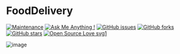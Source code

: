 # FoodDelivery

[![Maintenance](https://img.shields.io/badge/Maintained%3F-no-red.svg)](https://github.com/sagnik20/FoodDelivery/graphs/commit-activity) 
[![Ask Me Anything !](https://img.shields.io/badge/Ask%20me-anything-1abc9c.svg)](https://GitHub.com/sagnik20/ama) 
[![GitHub issues](https://img.shields.io/github/issues/sagnik20/FoodDelivery)](https://github.com/sagnik20/FoodDelivery/issues)
[![GitHub forks](https://img.shields.io/github/forks/sagnik20/FoodDelivery?style=social)](https://github.com/sagnik20/FoodDelivery/network) 
[![GitHub stars](https://img.shields.io/github/stars/sagnik20/FoodDelivery?style=social)](https://github.com/sagnik20/FoodDelivery/stargazers) 
[![Open Source Love svg1](https://badges.frapsoft.com/os/v1/open-source.svg?v=103)](https://github.com/ellerbrock/open-source-badges/)


![image](https://user-images.githubusercontent.com/36898274/160878885-5f29cc9b-c23e-4ead-a3a9-b9083604a104.png)
